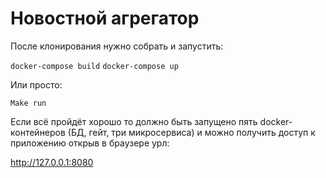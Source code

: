 # Новостной агрегатор #

После клонирования нужно собрать и запустить:

`docker-compose build`
`docker-compose up`

Или просто:

`Make run`

Если всё пройдёт хорошо то должно быть запущено пять
docker-контейнеров (БД, гейт, три микросервиса) и можно
получить доступ к приложению открыв в браузере урл:

http://127.0.0.1:8080


